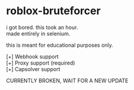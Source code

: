 # roblox-bruteforcer
i got bored. this took an hour.<br>
made entirely in selenium.

this is meant for educational purposes only. <br>

[+] Webhook support <br>
[+] Proxy support (required) <br>
[+] Capsolver support<br>

CURRENTLY BROKEN, WAIT FOR A NEW UPDATE

